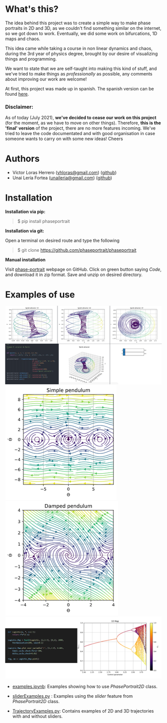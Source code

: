 # What's this?
The idea behind this project was to create a simple way to make phase portraits in 2D and 3D, as we couldn't find something similar on the internet, so we got down to work. Eventually, we did some work on bifurcations, 1D maps and chaos.

This idea came while taking a course in non linear dynamics and chaos, during the 3rd year of physics degree, brought by our desire of visualizing things and programming.

We want to state that we are self-taught into making this kind of stuff, and we've tried to make things as *professionally* as possible, any comments about improving our work are welcome!

At first, this project was made up in spanish. The spanish version can be found [here](https://github.com/phaseportrait/phaseportrait).


### **Disclaimer:**

As of today (July 2021), **we've decided to cease our work on this project** (for the moment, as we have to move on other things). Therefore, **this is the 'final' version** of the project, there are no more features incoming. We've tried to leave the code documentated and with good organisation in case someone wants to carry on with some new ideas! Cheers

# Authors

- Víctor Loras Herrero  ([vhloras@gmail.com](mailto:vhloras@gmail.com)) ([github](https://github.com/Loracio))
- Unai Lería Fortea ([unaileria@gmail.com](mailto:unaileria@gmail.com)) ([github](https://github.com/QuanticPony))

# Installation
**Installation via pip:**

> $ pip install phaseportrait

**Installation via git:**

Open a terminal on desired route and type the following
> $ git clone https://github.com/phaseportrait/phaseportrait

**Manual installation**

Visit [phase-portrait](https://github.com/phaseportrait/phaseportrait) webpage on GitHub. Click on green button saying *Code*, and download it in zip format.
Save and unzip on desired directory.

# Examples of use
![image](imgs/index/ejemplo3D.png)
![image](imgs/index/pendulum_example.png) ![image](imgs/index/damped_pendulum_example.png) 
![image](imgs/index/map_example_code.png)

- [examples.ipynb](https://github.com/phaseportrait/phaseportrait/tree/master/examples/examples.ipynb):
Examples showing how to use *PhasePortrait2D* class.

- [sliderExamples.py](https://github.com/phaseportrait/phaseportrait/tree/master/examples/sliderExamples.py) :
Examples using the *slider* feature from *PhasePortrait2D* class.

- [TrajectoryExamples.py](https://github.com/phaseportrait/phaseportrait/tree/master/examples/TrajectoryExamples.py):
Contains examples of 2D and 3D trajectories with and without sliders.
